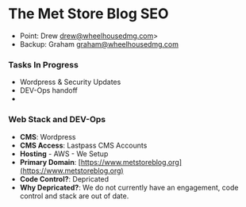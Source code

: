 # The Met Store Blog SEO

 - Point: Drew drew@wheelhousedmg.com>
 - Backup: Graham <graham@wheelhousedmg.com>

### Tasks In Progress

- Wordpress & Security Updates
- DEV-Ops handoff
-

### Web Stack and DEV-Ops

- **CMS**: Wordpress
- **CMS Access**: Lastpass CMS Accounts
- **Hosting** - AWS - We Setup
- **Primary Domain**: [https://www.metstoreblog.org](https://www.metstoreblog.org)
- **Code Control?**: Depricated
- **Why Depricated?**: We do not currently have an engagement, code control and stack are out of date. 